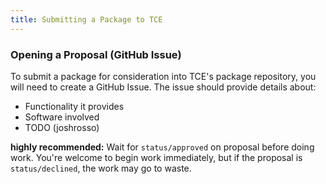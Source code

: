 ```yaml
---
title: Submitting a Package to TCE
---
```


### Opening a Proposal (GitHub Issue)

To submit a package for consideration into TCE's package repository, you will need to create a GitHub Issue. The issue should provide details about:

* Functionality it provides
* Software involved
* TODO (joshrosso)

**highly recommended:** Wait for `status/approved` on proposal before doing work. You're welcome to begin work immediately, but if the proposal is `status/declined`, the work may go to waste.
